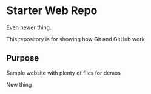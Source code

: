 
# Starter Web Repo

Even newer thing. 

This repository is for showing how Git and GitHub work

## Purpose

Sample website with plenty of files for demos

New thing